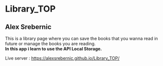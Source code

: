 # Library_TOP
## Alex Srebernic

This is a library page where you can save the books that you wanna read in future or manage the books you are reading.    
**In this app i learn to use the API Local Storage.**   

Live server : https://alexsrebernic.github.io/Library_TOP/  

